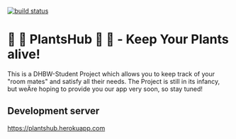 [![build status](https://github.com/qt1337/PlantsHub/workflows/Build/badge.svg)](https://github.com/qt1337/PlantsHub/actions)
# 🌱 🌻 PlantsHub 🌻 🌱 - Keep Your Plants alive!

This is a DHBW-Student Project which allows you to keep track of your "room mates" and satisfy all their needs.
The Project is still in its infancy, but weÄre hoping to provide you our app very soon, so stay tuned!

## Development server

https://plantshub.herokuapp.com

